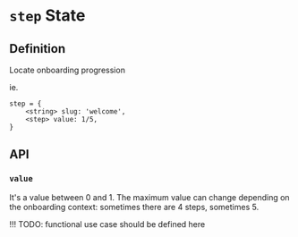 # `step` State

## Definition
Locate onboarding progression

ie.
````
step = {
	<string> slug: 'welcome',
	<step> value: 1/5,
}
````


## API

### `value`

It's a value between 0 and 1.
The maximum value can change depending on the onboarding context: sometimes there are 4 steps, sometimes 5.

!!! TODO: functional use case should be defined here
